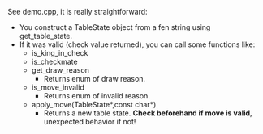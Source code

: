 See demo.cpp, it is really straightforward:

- You construct a TableState object from a fen string using get_table_state.
- If it was valid (check value returned), you can call some functions like:
    - is_king_in_check
    - is_checkmate
    - get_draw_reason
        - Returns enum of draw reason.
    - is_move_invalid                    
        - Returns enum of invalid reason.
    - apply_move(TableState*,const char*)
        - Returns a new table state. **Check beforehand if move is valid**, unexpected behavior if not!

